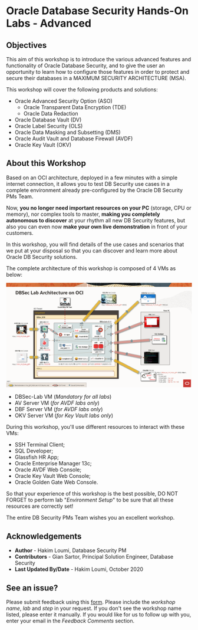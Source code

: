 # Oracle Database Security Hands-On Labs - Advanced

## Objectives
This aim of this workshop is to introduce the various advanced features and functionality of Oracle Database Security, and to give the user an opportunity to learn how to configure those features in order to protect and secure their databases in a MAXIMUM SECURITY ARCHITECTURE (MSA).

This workshop will cover the following products and solutions:
- Oracle Advanced Security Option (ASO)
   - Oracle Transparent Data Encryption (TDE)
   - Oracle Data Redaction
-  Oracle Database Vault (DV)
-  Oracle Label Security (OLS)
- Oracle Data Masking and Subsetting (DMS)
- Oracle Audit Vault and Database Firewall (AVDF)
- Oracle Key Vault (OKV)

## About this Workshop

Based on an OCI architecture, deployed in a few minutes with a simple internet connection, it allows you to test DB Security use cases in a complete environment already pre-configured by the Oracle DB Security PMs Team.

Now, **you no longer need important resources on your PC** (storage, CPU or memory), nor complex tools to master, **making you completely autonomous to discover** at your rhythm all new DB Security features, but also you can even now **make your own live demonstration** in front of your customers.

In this workshop, you will find details of the use cases and scenarios that we put at your disposal so that you can discover and learn more about Oracle DB Security solutions.

The complete architecture of this workshop is composed of 4 VMs as below:

![](./images/dbseclab-v3-archi.png)

- DBSec-Lab VM (*Mandatory for all labs*)
- AV Server VM (*for AVDF labs only*)
- DBF Server VM (*for AVDF labs only*)
- OKV Server VM (*for Key Vault labs only*)

During this workshop, you'll use different resources to interact with these VMs:
- SSH Terminal Client;
- SQL Developer;
- Glassfish HR App;
- Oracle Enterprise Manager 13c;
- Oracle AVDF Web Console;
- Oracle Key Vault Web Console;
- Oracle Golden Gate Web Console.

So that your experience of this workshop is the best possible, DO NOT FORGET to perform lab "*Environment Setup*" to be sure that all these resources are correctly set!

The entire DB Security PMs Team wishes you an excellent workshop.

## Acknowledgements
- **Author** - Hakim Loumi, Database Security PM
- **Contributors** - Gian Sartor, Principal Solution Engineer, Database Security
- **Last Updated By/Date** - Hakim Loumi, October 2020

## See an issue?
Please submit feedback using this [form](https://apexapps.oracle.com/pls/apex/f?p=133:1:::::P1_FEEDBACK:1). Please include the *workshop name*, *lab* and *step* in your request.  If you don't see the workshop name listed, please enter it manually. If you would like for us to follow up with you, enter your email in the *Feedback Comments* section.
